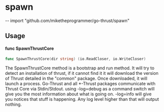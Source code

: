 # spawn
--
    import "github.com/miketheprogrammer/go-thrust/spawn"


## Usage

#### func  SpawnThrustCore

```go
func SpawnThrustCore(dir string) (io.ReadCloser, io.WriteCloser)
```
The SpawnThrustCore method is a bootstrap and run method. It will try to detect
an installation of thrust, if it cannot find it it will download the version of
Thrust detailed in the "common" package. Once downloaded, it will launch a
process. Go-Thrust and all *-Thrust packages communicate with Thrust Core via
Stdin/Stdout. using -log=debug as a command switch will give you the most
information about what is going on. -log=info will give you notices that stuff
is happening. Any log level higher than that will output nothing.
